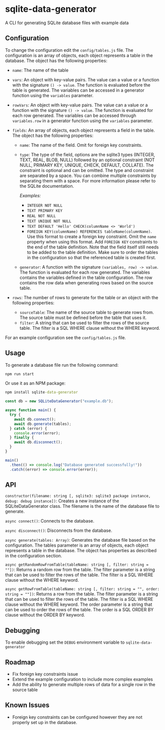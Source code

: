 # sqlite-data-generator

A CLI for generating SQLite database files with example data

## Configuration

To change the configuration edit the `config/tables.js` file. The configuration is an array of objects, each object represents a table in the database. The object has the following properties:

- `name`: The name of the table
- `vars`: An object with key-value pairs. The value can a value or a function with the signature `() -> value`. The function is evaluated before the table is generated. The variables can be accessed in a generator function using the `variables` parameter.
- `rowVars`: An object with key-value pairs. The value can a value or a function with the signature `() -> value`. The function is evaluated for each row generated. The variables can be accessed through `variables.row` in a generator function using the `variables` parameter.
- `fields`: An array of objects, each object represents a field in the table. The object has the following properties:

  - `name`: The name of the field. Omit for foreign key constraints.
  - `type`: The type of the field, options are the sqlite3 types (INTEGER, TEXT, REAL, BLOB, NULL) followed by an optional constraint (NOT NULL, PRIMARY KEY, UNIQUE, CHECK, DEFAULT, COLLATE). The constraint is optional and can be omitted. The type and constraint are separated by a space. You can combine multiple constraints by separating them with a space. For more information please refer to the SQLite documentation.

    _Examples:_

    - `INTEGER NOT NULL`
    - `TEXT PRIMARY KEY`
    - `REAL NOT NULL`
    - `TEXT UNIQUE NOT NULL`
    - `TEXT DEFAULT 'Hello' CHECK(columnName <> 'World')`
    - `FOREIGN KEY(columnName) REFERENCES tableName(columnName)`. Use this format to create a foreign key constraint. Omit the `name` property when using this format. Add `FOREIGN KEY` constraints to the end of the table definition. Note that the field itself still needs to be added to the table definition. Make sure to order the tables in the configuration so that the referenced table is created first.

  - `generator`: A function with the signature `(variables, row) -> value`. The function is evaluated for each row generated. The variables contains the variables defined in the table configuration. The row contains the row data when generating rows based on the source table.

- `rows`: The number of rows to generate for the table or an object with the following properties:

  - `sourceTable`: The name of the source table to generate rows from. The source table must be defined before the table that uses it.
  - `filter`: A string that can be used to filter the rows of the source table. The filter is a SQL WHERE clause without the WHERE keyword.

For an example configuration see the `config/tables.js` file.

## Usage

To generate a database file run the following command:

```cmd
npm run start
```

Or use it as an NPM package:

```cmd
npm install sqlite-data-generator
```

```javascript
const db = new SQLiteDataGenerator("example.db");

async function main() {
  try {
    await db.connect();
    await db.generate(tables);
  } catch (error) {
    console.error(error);
  } finally {
    await db.disconnect();
  }
}

main()
  .then(() => console.log("Database generated successfully!"))
  .catch((error) => console.error(error));
```

## API

`constructor(filename: string [, sqlite3: sqlite3 package instance, debug: debug instance])`: Creates a new instance of the SQLiteDataGenerator class. The filename is the name of the database file to generate.

`async connect()`: Connects to the database.

`async disconnect()`: Disconnects from the database.

`async generate(tables: Array)`: Generates the database file based on the configuration. The tables parameter is an array of objects, each object represents a table in the database. The object has properties as described in the configuration section.

`async getRandomRowFromTable(tableName: string [, filter: string = ""])`: Returns a random row from the table. The filter parameter is a string that can be used to filter the rows of the table. The filter is a SQL WHERE clause without the WHERE keyword.

`async getRowFromTable(tableName: string [, filter: string = "", order: string = ""])`: Returns a row from the table. The filter parameter is a string that can be used to filter the rows of the table. The filter is a SQL WHERE clause without the WHERE keyword. The order parameter is a string that can be used to order the rows of the table. The order is a SQL ORDER BY clause without the ORDER BY keyword.

## Debugging

To enable debugging set the `DEBUG` environment variable to `sqlite-data-generator`

## Roadmap

- Fix foreign key constraints issue
- Extend the example configuration to include more complex examples
- Add the ability to generate multiple rows of data for a single row in the source table

## Known Issues

- Foreign key constraints can be configured however they are not properly set up in the database.
